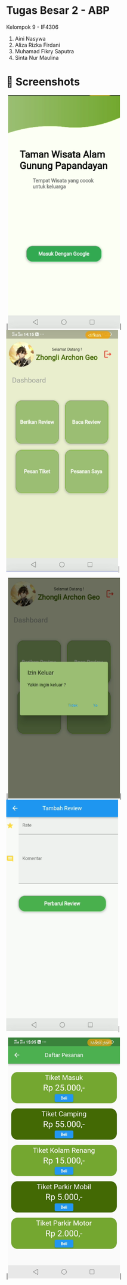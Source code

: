 # Tugas Besar 2 - ABP

Kelompok 9 - IF4306

1. Aini Nasywa
2. Aliza Rizka Firdani
3. Muhamad Fikry Saputra
4. Sinta Nur Maulina

# 📸 Screenshots
|<img src="./dua.png" width="300">|<img src="./tiga.png" width="300">|

|<img src="./empat.png" width="300">|<img src="./lima.png" width="300">|

|<img src="./satu.png" width="300">|

